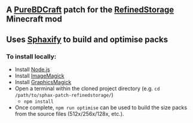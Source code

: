 ## A [PureBDCraft](http://bdcraft.net/) patch for the [RefinedStorage](https://minecraft.curseforge.com/projects/refined-storage) Minecraft mod

## Uses [Sphaxify](https://github.com/GrumpyPirate/Sphaxify) to build and optimise packs
### To install locally:
- Install [Node.js](https://nodejs.org/en/)
- Install [ImageMagick](http://www.imagemagick.org/script/binary-releases.php)
- Install [GraphicsMagick](http://www.graphicsmagick.org/download.html)
- Open a terminal within the cloned project directory (e.g. `cd /path/to/sphax-patch-refinedstorage/`)
  - `npm install`
- Once complete, `npm run optimise` can be used to build the size packs from the source files (512x/256x/128x, etc.).
